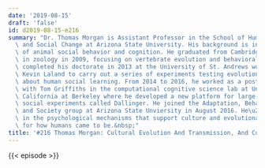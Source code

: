 ```yaml
---
date: '2019-08-15'
draft: 'false'
id: d2019-08-15-e216
summary: "Dr. Thomas Morgan is Assistant Professor in the School of Human Evolution\
  \ and Social Change at Arizona State University. His background is in the evolution\
  \ of animal social behavior and cognition. He graduated from Cambridge with a bachelor's\
  \ in zoology in 2009, focusing on vertebrate evolution and behavioral ecology. He\
  \ completed his doctorate in 2013 at the University of St. Andrews working with\
  \ Kevin Laland to carry out a series of experiments testing evolutionary hypotheses\
  \ about human social learning. From 2014 to 2016, he worked as a postdoctoral fellow\
  \ with Tom Griffiths in the computational cognitive science lab at University of\
  \ California at Berkeley where he developed a new platform for large-scale online\
  \ social experiments called Dallinger. He joined the Adaptation, Behavior, Culture\
  \ and Society group at Arizona State Unviersity in August 2016. He\u2019s interested\
  \ in the psychological mechanisms that support culture and evolutionary explanations\
  \ for how humans came to be.&nbsp;"
title: '#216 Thomas Morgan: Cultural Evolution And Transmission, And Cumulative Culture'
---
```

{{< episode >}}

